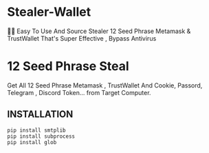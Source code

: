 # Stealer-Wallet
🦊💙 Easy To Use And Source Stealer 12 Seed Phrase Metamask &amp; TrustWallet That's Super Effective , Bypass Antivirus
# 12 Seed Phrase Steal
Get All  12 Seed Phrase Metamask , TrustWallet And Cookie, Passord, Telegram , Discord Token...  from Target Computer.
## INSTALLATION

```
pip install smtplib
pip install subprocess
pip install glob
```
